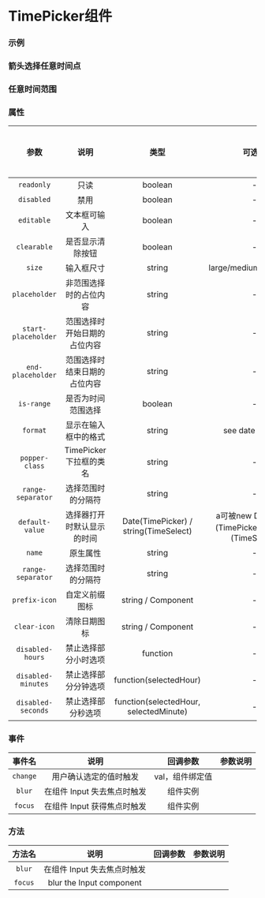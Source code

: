 <!-- 加载 demo 组件 start -->
<script setup>
import demo from './demo.vue'
import demo2 from './demo2.vue'
import demo3 from './demo3.vue'
</script>
<!-- 加载 demo 组件 end -->

<!-- 正文开始 -->

# TimePicker组件

### 示例
<Preview comp-name="TimePicker" demo-name="demo">
  <demo />
</Preview>

### 箭头选择任意时间点
<Preview comp-name="TimePicker" demo-name="demo2">
  <demo2 />
</Preview>

### 任意时间范围
<Preview comp-name="TimePicker" demo-name="demo3">
  <demo3 />
</Preview>

### 属性
参数 | 说明 | 类型 | 可选值 | 默认值 | 是否必填
:-: | :-: | :-: | :-: | :-: | :-:
`readonly` | 只读 | boolean | - | `false` | 否 
`disabled` | 禁用 | boolean | - | `false` | 否
`editable` | 文本框可输入 | boolean | - | `	true` | 否
`clearable` | 是否显示清除按钮 | boolean | - | `true` | 否
`size` | 输入框尺寸 | string | large/medium/small/mini | `large` | 否
`placeholder` | 非范围选择时的占位内容 | string | - | `-` | 否
`start-placeholder` | 范围选择时开始日期的占位内容 | string | - | `-` | 否
`end-placeholder` | 范围选择时结束日期的占位内容 | string | - | `-` | 否
`is-range` | 是否为时间范围选择 | boolean | - | `false` | 否
`format` | 显示在输入框中的格式 | string | see date formats | `YYYY-MM-DD HH:mm:ss` | 否
`popper-class` | TimePicker 下拉框的类名 | string | - | `-` | 否
`range-separator` | 选择范围时的分隔符 | string | -| `'-'` | 否
`default-value` | 选择器打开时默认显示的时间 | Date(TimePicker) / string(TimeSelect) | a可被new Date()解析(TimePicker) / 可选值(TimeSelect) | `-` | 否
`name` | 原生属性 | string | - | `-` | 否
`range-separator` | 选择范围时的分隔符 | string| - | `'-'` | 否
`prefix-icon` | 自定义前缀图标 | string / Component | - | `Date` | 否
`clear-icon` | 清除日期图标 | string / Component | - | `CircleClose` | 否
`disabled-hours` | 禁止选择部分小时选项 | function | - | `-` | 否
`disabled-minutes` | 禁止选择部分分钟选项 | function(selectedHour) | - | `-` | 否
`disabled-seconds` | 禁止选择部分秒选项 | function(selectedHour, selectedMinute) | - | `-` | 否

### 事件
事件名 | 说明 | 回调参数 | 参数说明
:-: | :-: | :-: | :-:
`change` | 用户确认选定的值时触发 | val，组件绑定值 
`blur` | 在组件 Input 失去焦点时触发 | 组件实例 
`focus` | 在组件 Input 获得焦点时触发 | 组件实例


### 方法
方法名 | 说明 | 回调参数 | 参数说明
:-: | :-: | :-: | :-: 
`blur` | 在组件 Input 失去焦点时触发 
`focus` | blur the Input component 